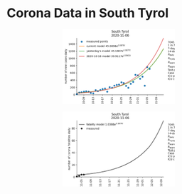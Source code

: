 # Corona Data in South Tyrol



<p align=center><img width="50%" src="ModelDailyCasesSouth Tyrol.png"></p>


<p align=center><img width="50%" src="ModelDailyFatalitiesSouth Tyrol.png"></p>
